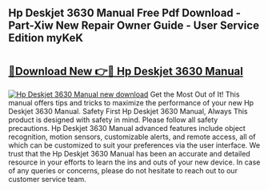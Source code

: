## Hp Deskjet 3630 Manual Free Pdf Download - Part-Xiw New Repair Owner Guide - User Service Edition myKeK

# <h2><a href="http://bc12525.oget.top/?id=Hp+Deskjet+3630+Manual">🔗Download New 👉🔴 Hp Deskjet 3630 Manual</a></h2>

[![Hp Deskjet 3630 Manual new download](https://i.imgur.com/5g1atiW.png)](http://bc12525.oget.top/?id=Hp+Deskjet+3630+Manual)
Get the Most Out of It! This manual offers tips and tricks to maximize the performance of your new Hp Deskjet 3630 Manual. Safety First Hp Deskjet 3630 Manual, Always This product is designed with safety in mind. Please follow all safety precautions. Hp Deskjet 3630 Manual advanced features include object recognition, motion sensors, customizable alerts, and remote access, all of which can be customized to suit your preferences via the user interface. We trust that the Hp Deskjet 3630 Manual has been an accurate and detailed resource in your efforts to learn the ins and outs of your new device. In case of any queries or concerns, please do not hesitate to reach out to our customer service team.

